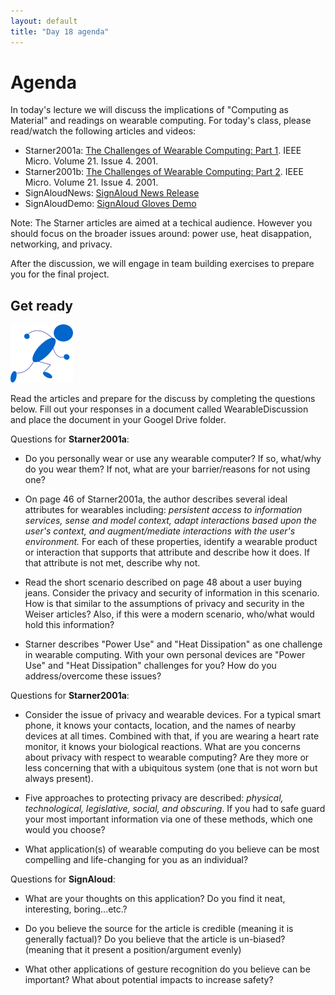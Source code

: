 ```yaml
---
layout: default
title: "Day 18 agenda"
---
```


# Agenda

In today's lecture we will discuss the implications of "Computing as Material" and readings on wearable computing. For today's class, please read/watch the following articles and videos:
* Starner2001a: [The Challenges of Wearable Computing: Part 1](http://ieeexplore.ieee.org/document/946681/). IEEE Micro. Volume 21. Issue 4. 2001.
* Starner2001b: [The Challenges of Wearable Computing: Part 2](http://ieeexplore.ieee.org/document/946683/). IEEE Micro. Volume 21. Issue 4. 2001.
* SignAloudNews: [SignAloud News Release](http://www.washington.edu/news/2016/04/12/uw-undergraduate-team-wins-10000-lemelson-mit-student-prize-for-gloves-that-translate-sign-language/)
* SignAloudDemo: [SignAloud Gloves Demo](https://www.youtube.com/watch?v=l01sdzJHCCM)

Note: The Starner articles are aimed at a techical audience. However you should focus on the broader issues around: power use, heat disappation, networking, and privacy.

After the discussion, we will engage in team building exercises to prepare you for the final project.

## Get ready
<img class="parimg" alt="Get ready" src="img/getready.png">

Read the articles and prepare for the discuss by completing the questions below. Fill out your responses in a document called WearableDiscussion and place the document in your Googel Drive folder.

Questions for <b>Starner2001a</b>:
* Do you personally wear or use any wearable computer? If so, what/why do you wear them? If not, what are your barrier/reasons for not using one?

* On page 46 of Starner2001a, the author describes several ideal attributes for wearables including: <i>persistent access to information services, sense and model context, adapt interactions based upon the user's context, and augment/mediate interactions with the user's environment.</i> For each of these properties, identify a wearable product or interaction that supports that attribute and describe how it does. If that attribute is not met, describe why not.

* Read the short scenario described on page 48 about a user buying jeans. Consider the privacy and security of information in this scenario. How is that similar to the assumptions of privacy and security in the Weiser articles? Also, if this were a modern scenario, who/what would hold this information?

* Starner describes "Power Use" and "Heat Dissipation" as one challenge in wearable computing. With your own personal devices are "Power Use" and "Heat Dissipation" challenges for you? How do you address/overcome these issues?

Questions for <b>Starner2001a</b>:
* Consider the issue of privacy and wearable devices. For a typical smart phone, it knows your contacts, location, and the names of nearby devices at all times. Combined with that, if you are wearing a heart rate monitor, it knows your biological reactions. What are you concerns about privacy with respect to wearable computing? Are they more or less concerning that with a ubiquitous system (one that is not worn but always present).

* Five approaches to protecting privacy are described: <i> physical, technological, legislative, social, and obscuring</i>. If you had to safe guard your most important information via one of these methods, which one would you choose?

* What application(s) of wearable computing do you believe can be most compelling and life-changing for you as an individual?

Questions for <b>SignAloud</b>:
* What are your thoughts on this application? Do you find it neat, interesting, boring...etc.?

* Do you believe the source for the article is credible (meaning it is generally factual)? Do you believe that the article is un-biased? (meaning that it present a position/argument evenly)

* What other applications of gesture recognition do you believe can be important? What about potential impacts to increase safety?


